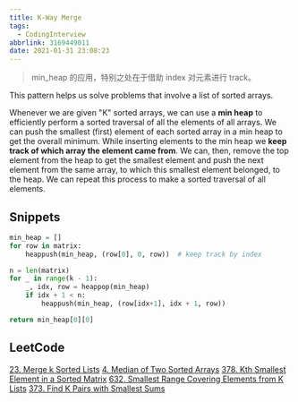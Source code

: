 ```yaml
---
title: K-Way Merge
tags:
  - CodingInterview
abbrlink: 3169449011
date: 2021-01-31 23:08:23
---
```

> min_heap 的应用，特别之处在于借助 index 对元素进行 track。

This pattern helps us solve problems that involve a list of sorted arrays.

Whenever we are given "K" sorted arrays, we can use a **min heap** to efficiently perform a sorted traversal of all the elements of all arrays. We can push the smallest (first) element of each sorted array in a min heap to get the overall minimum. While inserting elements to the min heap we **keep track of which array the element came from**. We can, then, remove the top element from the heap to get the smallest element and push the next element from the same array, to which this smallest element belonged, to the heap. We can repeat this process to make a sorted traversal of all elements.

## Snippets
```python
min_heap = []
for row in matrix:
    heappush(min_heap, (row[0], 0, row))  # keep track by index

n = len(matrix)
for _ in range(k - 1):
    _, idx, row = heappop(min_heap)
    if idx + 1 < n:
        heappush(min_heap, (row[idx+1], idx + 1, row))

return min_heap[0][0]
```

## LeetCode
[23. Merge k Sorted Lists](https://leetcode.com/problems/merge-k-sorted-lists/)
[4. Median of Two Sorted Arrays](https://leetcode.com/problems/median-of-two-sorted-arrays/)
[378. Kth Smallest Element in a Sorted Matrix](https://leetcode.com/problems/kth-smallest-element-in-a-sorted-matrix/)
[632. Smallest Range Covering Elements from K Lists](https://leetcode.com/problems/smallest-range-covering-elements-from-k-lists/)
[373. Find K Pairs with Smallest Sums](https://leetcode.com/problems/find-k-pairs-with-smallest-sums/)

